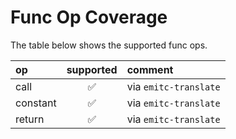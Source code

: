 <!--
SPDX-FileCopyrightText: Fraunhofer-Gesellschaft zur Förderung der angewandten Forschung e.V.
SPDX-License-Identifier: Apache-2.0 WITH LLVM-exception
-->
# Func Op Coverage

The table below shows the supported func ops.

| op                    | supported          | comment |
| :-------------------- |:------------------:| :------ |
| call                  | :white_check_mark: | via `emitc-translate` |
| constant              | :white_check_mark: | via `emitc-translate` |
| return                | :white_check_mark: | via `emitc-translate` |
